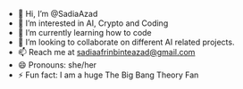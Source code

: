 - 👋 Hi, I’m @SadiaAzad
- 👀 I’m interested in AI, Crypto and Coding
- 🌱 I’m currently learning how to code
- 💞️ I’m looking to collaborate on different AI related projects.
- 📫 Reach me at sadiaafrinbinteazad@gmail.com
- 😄 Pronouns: she/her
- ⚡ Fun fact: I am a huge The Big Bang Theory Fan

<!---
SadiaAzad/SadiaAzad is a ✨ special ✨ repository because its `README.md` (this file) appears on your GitHub profile.
You can click the Preview link to take a look at your changes.
--->
